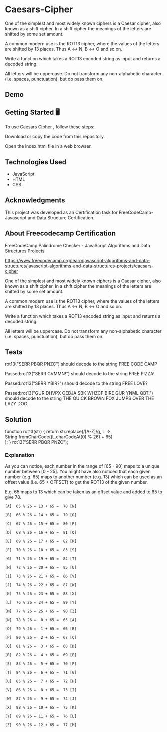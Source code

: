 # Caesars-Cipher

One of the simplest and most widely known ciphers is a Caesar cipher, also known as a shift cipher. In a shift cipher the meanings of the letters are shifted by some set amount.

A common modern use is the ROT13 cipher, where the values of the letters are shifted by 13 places. Thus A ↔ N, B ↔ O and so on.

Write a function which takes a ROT13 encoded string as input and returns a decoded string.

All letters will be uppercase. Do not transform any non-alphabetic character (i.e. spaces, punctuation), but do pass them on.

## Demo






## Getting Started 🖥️

To use Caesars Cipher , follow these steps:

Download or copy the code from this repository.

Open the index.html file in a web browser.




## Technologies Used
- JavaScript
- HTML
- CSS


## Acknowledgments
This project was developed as an Certification task for FreeCodeCamp- Javascript and Data Structure Certification.




## About Freecodecamp Certification

FreeCodeCamp Palindrome Checker - JavaScript Algorithms and Data Structures Projects

https://www.freecodecamp.org/learn/javascript-algorithms-and-data-structures/javascript-algorithms-and-data-structures-projects/caesars-cipher

One of the simplest and most widely known ciphers is a Caesar cipher, also known as a shift cipher. In a shift cipher the meanings of the letters are shifted by some set amount.

A common modern use is the ROT13 cipher, where the values of the letters are shifted by 13 places. Thus A ↔ N, B ↔ O and so on.

Write a function which takes a ROT13 encoded string as input and returns a decoded string.

All letters will be uppercase. Do not transform any non-alphabetic character (i.e. spaces, punctuation), but do pass them on.


## Tests

rot13("SERR PBQR PNZC") should decode to the string FREE CODE CAMP

Passed:rot13("SERR CVMMN!") should decode to the string FREE PIZZA!

Passed:rot13("SERR YBIR?") should decode to the string FREE LOVE?

Passed:rot13("GUR DHVPX OEBJA SBK WHZCF BIRE GUR YNML QBT.") should decode to the string THE QUICK BROWN FOX JUMPS OVER THE LAZY DOG.



## Solution

function rot13(str) {
 return str.replace(/[A-Z]/g, L =>
    String.fromCharCode((L.charCodeAt(0) % 26) + 65)  
  ); 
}
rot13("SERR PBQR PNZC");

### Explanation
As you can notice, each number in the range of [65 - 90] maps to a unique number between [0 - 25].
You might have also noticed that each given number (e.g. 65) maps to another number (e.g. 13) which can be used as an offset value
(i.e. 65 + OFFSET) to get the ROT13 of the given number.

E.g. 65 maps to 13 which can be taken as an offset value and added to 65 to give 78.

    [A]  65 % 26 ⇔ 13 + 65 =  78 [N]
    
    [B]  66 % 26 ⇔ 14 + 65 =  79 [O]
    
    [C]  67 % 26 ⇔ 15 + 65 =  80 [P]
    
    [D]  68 % 26 ⇔ 16 + 65 =  81 [Q]
    
    [E]  69 % 26 ⇔ 17 + 65 =  82 [R]
    
    [F]  70 % 26 ⇔ 18 + 65 =  83 [S]
    
    [G]  71 % 26 ⇔ 19 + 65 =  84 [T]
    
    [H]  72 % 26 ⇔ 20 + 65 =  85 [U]
    
    [I]  73 % 26 ⇔ 21 + 65 =  86 [V]
    
    [J]  74 % 26 ⇔ 22 + 65 =  87 [W]
    
    [K]  75 % 26 ⇔ 23 + 65 =  88 [X]
    
    [L]  76 % 26 ⇔ 24 + 65 =  89 [Y]
    
    [M]  77 % 26 ⇔ 25 + 65 =  90 [Z]
    
    [N]  78 % 26 ⇔  0 + 65 =  65 [A]
    
    [O]  79 % 26 ⇔  1 + 65 =  66 [B]
    
    [P]  80 % 26 ⇔  2 + 65 =  67 [C]
    
    [Q]  81 % 26 ⇔  3 + 65 =  68 [D]
    
    [R]  82 % 26 ⇔  4 + 65 =  69 [E]
    
    [S]  83 % 26 ⇔  5 + 65 =  70 [F]
    
    [T]  84 % 26 ⇔  6 + 65 =  71 [G]
    
    [U]  85 % 26 ⇔  7 + 65 =  72 [H]
    
    [V]  86 % 26 ⇔  8 + 65 =  73 [I]
    
    [W]  87 % 26 ⇔  9 + 65 =  74 [J]
    
    [X]  88 % 26 ⇔ 10 + 65 =  75 [K]
    
    [Y]  89 % 26 ⇔ 11 + 65 =  76 [L]
    
    [Z]  90 % 26 ⇔ 12 + 65 =  77 [M]
